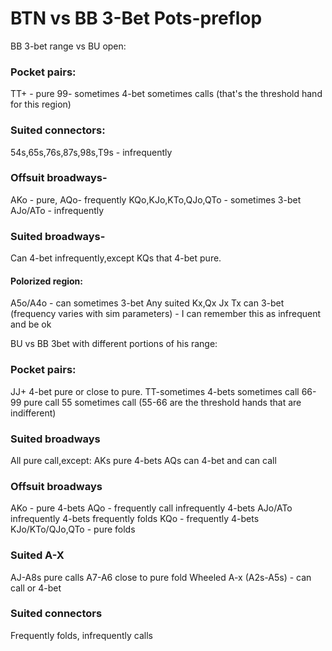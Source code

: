 
# BTN vs BB 3-Bet Pots-preflop


BB 3-bet range vs BU open:
###  Pocket pairs:
TT+ - pure
99- sometimes 4-bet sometimes calls (that's the threshold hand for this region)
### Suited connectors:
54s,65s,76s,87s,98s,T9s - infrequently


### Offsuit broadways-
AKo - pure,
AQo- frequently
KQo,KJo,KTo,QJo,QTo - sometimes 3-bet
AJo/ATo - infrequently

### Suited broadways-
Can 4-bet infrequently,except KQs that 4-bet pure.

#### Polorized region:
A5o/A4o - can sometimes 3-bet
Any suited Kx,Qx Jx Tx can 3-bet (frequency varies with sim parameters) - I can remember this as infrequent and be ok




BU vs BB 3bet with different portions of his range:

###  Pocket pairs:

JJ+ 4-bet pure or close to pure. 
TT-sometimes 4-bets sometimes call
66-99 pure call
55 sometimes call (55-66 are the threshold hands that are indifferent)

### Suited broadways
All pure call,except:
AKs pure 4-bets
AQs can 4-bet and can call

### Offsuit broadways
AKo - pure 4-bets
AQo - frequently call infrequently 4-bets
AJo/ATo infrequently 4-bets frequently folds
KQo - frequently 4-bets
KJo/KTo/QJo,QTo - pure folds

### Suited A-X
AJ-A8s pure calls
A7-A6 close to pure fold
Wheeled A-x (A2s-A5s) - can call or 4-bet

### Suited connectors
Frequently folds, infrequently calls

